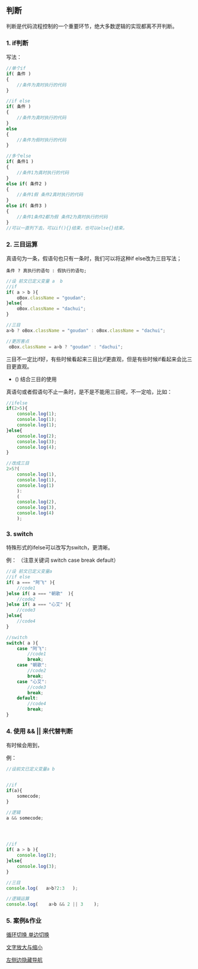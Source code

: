 ## 判断

判断是代码流程控制的一个重要环节，绝大多数逻辑的实现都离不开判断。

### 1. if判断

写法：

```js
//单个if
if( 条件 )
{
    //条件为真时执行的代码
}

//if else
if( 条件 )
{
    //条件为真时执行的代码
}
else
{
    //条件为假时执行的代码
}

//多个else
if( 条件1 )
{
    //条件1为真时执行的代码
}
else if( 条件2 )
{
    //条件1假 条件2真时执行的代码
}
else if( 条件3 )
{
    //条件1条件2都为假 条件2为真时执行的代码
}
//可以一直列下去，可以if(){}结束，也可以else{}结束。
```

### 2. 三目运算

真语句为一条，假语句也只有一条时，我们可以将这种if else改为三目写法；

`条件 ? 真执行的语句 : 假执行的语句;`

```js
//设 前文已定义变量 a  b
//if
if( a > b ){
    oBox.className = "goudan";
}else{
    oBox.className = "dachui";
}

//三目
a>b ? oBox.className = "goudan" : oBox.className = "dachui";

//更厉害点
 oBox.className = a>b ? "goudan" : "dachui";
```

三目不一定比if好，有些时候看起来三目比if更直观，但是有些时候if看起来会比三目更直观。

- () 结合三目的使用

真语句或者假语句不止一条时，是不是不能用三目呢，不一定哈，比如：

```js
//ifelse
if(2>5){
    console.log(1);
    console.log(1);
    console.log(1);
}else{
    console.log(2);
    console.log(3);
    console.log(4);
}

//改成三目
2>5?(
    console.log(1),
    console.log(1),
    console.log(1)
	):
	(
    console.log(2),
    console.log(3),
    console.log(4)
	);
```

### 3. switch

特殊形式的ifelse可以改写为switch，更清晰。

例：    （注意关键词  switch  case break default）

```js
//设 前文已定义变量a
//if else
if( a === "阿飞" ){
    //code1
}else if( a === "朝歌"  ){
    //code2
}else if( a === "心艾" ){
    //code3
}else{
    //code4
}

//switch
switch( a ){
    case "阿飞":
    	//code1
    	break;
    case "朝歌":
    	//code2
    	break;
    case "心艾":
    	//code3
    	break;
    default:
    	//code4
    	break;
}
```

### 4. 使用 &&  || 来代替判断

有时候会用到，

例：

```js
//设前文已定义变量a b


//if
if(a){
    somecode;
}

//逻辑
a && somecode;




//if
if( a > b ){
    console.log(2);
}else{
    console.log(3);
}

//三目
console.log(   a>b?2:3   );

//逻辑运算
console.log(    a>b && 2 || 3    );
```

### 5. 案例&作业

[循环切换 单边切换](https://afeifeifei.github.io/class-demo/js-demo/2-06-01/)

[文字放大与缩小](https://afeifeifei.github.io/class-demo/js-demo/2-06-02/)

[左侧边隐藏导航](https://afeifeifei.github.io/class-demo/js-demo/2-06-03/)

